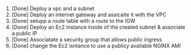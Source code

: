 
1. [Done] Deploy a vpc and a subnet
2. [Done] Deploy an internet gateway and assicaite it with the VPC
3. [Done] setupp a route table with a route to the IGW
4. [Done] Deploy an Ec2 instance inside of the created subnet & associate a public IP
5. [Done] Associatate a security group that allows public ingress
6. [Done] change the Ec2 isntance to use a publicy available NGINX AMI
